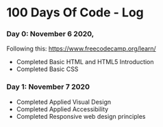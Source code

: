 # 100 Days Of Code - Log

### Day 0: November 6 2020,
Following this: https://www.freecodecamp.org/learn/
  * Completed Basic HTML and HTML5 Introduction
  * Completed Basic CSS

### Day 1: November 7 2020
  * Completed Applied Visual Design
  * Completed Applied Accessibility
  * Completed Responsive web design principles
